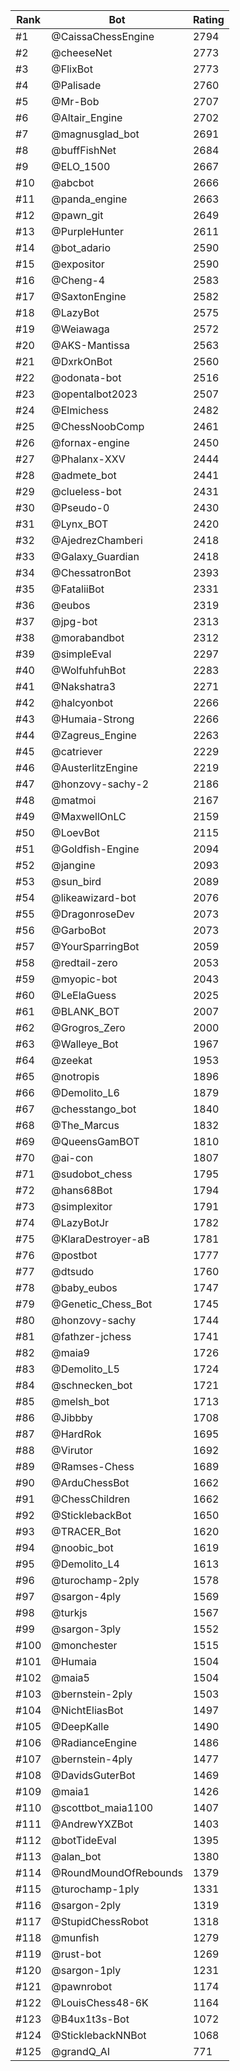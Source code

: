 Rank|Bot|Rating
---|---|---
#1|@CaissaChessEngine|2794
#2|@cheeseNet|2773
#3|@FlixBot|2773
#4|@Palisade|2760
#5|@Mr-Bob|2707
#6|@Altair_Engine|2702
#7|@magnusglad_bot|2691
#8|@buffFishNet|2684
#9|@ELO_1500|2667
#10|@abcbot|2666
#11|@panda_engine|2663
#12|@pawn_git|2649
#13|@PurpleHunter|2611
#14|@bot_adario|2590
#15|@expositor|2590
#16|@Cheng-4|2583
#17|@SaxtonEngine|2582
#18|@LazyBot|2575
#19|@Weiawaga|2572
#20|@AKS-Mantissa|2563
#21|@DxrkOnBot|2560
#22|@odonata-bot|2516
#23|@opentalbot2023|2507
#24|@Elmichess|2482
#25|@ChessNoobComp|2461
#26|@fornax-engine|2450
#27|@Phalanx-XXV|2444
#28|@admete_bot|2441
#29|@clueless-bot|2431
#30|@Pseudo-0|2430
#31|@Lynx_BOT|2420
#32|@AjedrezChamberi|2418
#33|@Galaxy_Guardian|2418
#34|@ChessatronBot|2393
#35|@FataliiBot|2331
#36|@eubos|2319
#37|@jpg-bot|2313
#38|@morabandbot|2312
#39|@simpleEval|2297
#40|@WolfuhfuhBot|2283
#41|@Nakshatra3|2271
#42|@halcyonbot|2266
#43|@Humaia-Strong|2266
#44|@Zagreus_Engine|2263
#45|@catriever|2229
#46|@AusterlitzEngine|2219
#47|@honzovy-sachy-2|2186
#48|@matmoi|2167
#49|@MaxwellOnLC|2159
#50|@LoevBot|2115
#51|@Goldfish-Engine|2094
#52|@jangine|2093
#53|@sun_bird|2089
#54|@likeawizard-bot|2076
#55|@DragonroseDev|2073
#56|@GarboBot|2073
#57|@YourSparringBot|2059
#58|@redtail-zero|2053
#59|@myopic-bot|2043
#60|@LeElaGuess|2025
#61|@BLANK_BOT|2007
#62|@Grogros_Zero|2000
#63|@Walleye_Bot|1967
#64|@zeekat|1953
#65|@notropis|1896
#66|@Demolito_L6|1879
#67|@chesstango_bot|1840
#68|@The_Marcus|1832
#69|@QueensGamBOT|1810
#70|@ai-con|1807
#71|@sudobot_chess|1795
#72|@hans68Bot|1794
#73|@simplexitor|1791
#74|@LazyBotJr|1782
#75|@KlaraDestroyer-aB|1781
#76|@postbot|1777
#77|@dtsudo|1760
#78|@baby_eubos|1747
#79|@Genetic_Chess_Bot|1745
#80|@honzovy-sachy|1744
#81|@fathzer-jchess|1741
#82|@maia9|1726
#83|@Demolito_L5|1724
#84|@schnecken_bot|1721
#85|@melsh_bot|1713
#86|@Jibbby|1708
#87|@HardRok|1695
#88|@Virutor|1692
#89|@Ramses-Chess|1689
#90|@ArduChessBot|1662
#91|@ChessChildren|1662
#92|@SticklebackBot|1650
#93|@TRACER_Bot|1620
#94|@noobic_bot|1619
#95|@Demolito_L4|1613
#96|@turochamp-2ply|1578
#97|@sargon-4ply|1569
#98|@turkjs|1567
#99|@sargon-3ply|1552
#100|@monchester|1515
#101|@Humaia|1504
#102|@maia5|1504
#103|@bernstein-2ply|1503
#104|@NichtEliasBot|1497
#105|@DeepKalle|1490
#106|@RadianceEngine|1486
#107|@bernstein-4ply|1477
#108|@DavidsGuterBot|1469
#109|@maia1|1426
#110|@scottbot_maia1100|1407
#111|@AndrewYXZBot|1403
#112|@botTideEval|1395
#113|@alan_bot|1380
#114|@RoundMoundOfRebounds|1379
#115|@turochamp-1ply|1331
#116|@sargon-2ply|1319
#117|@StupidChessRobot|1318
#118|@munfish|1279
#119|@rust-bot|1269
#120|@sargon-1ply|1231
#121|@pawnrobot|1174
#122|@LouisChess48-6K|1164
#123|@B4ux1t3s-Bot|1072
#124|@SticklebackNNBot|1068
#125|@grandQ_AI|771
